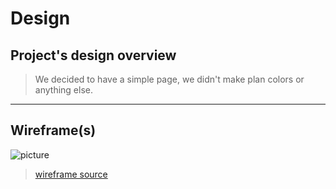 # Design

## Project's design overview

> We decided to have a simple page, we didn't make plan colors or anything else.

---

## Wireframe(s)

![picture](/agile-development-group2-all-about-trees/public/wireframe.png)

> [wireframe source](https://excalidraw.com/#room=cb1b42de32968898e052,PLoRE_lKu6NA9Gg2biiLHA)